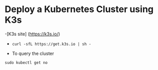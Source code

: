 # Deploy a Kubernetes Cluster using K3s

-[K3s site] (https://k3s.io/)

- `curl -sfL https://get.k3s.io | sh -`

- To query the cluster

`sudo kubectl get no`





